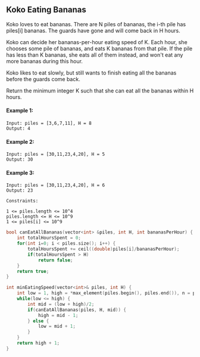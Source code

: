 ## Koko Eating Bananas

Koko loves to eat bananas. There are N piles of bananas, the i-th pile has piles[i] bananas. The guards have gone and will come back in H hours.

Koko can decide her bananas-per-hour eating speed of K. Each hour, she chooses some pile of bananas, and eats K bananas from that pile. If the pile has less than K bananas, she eats all of them instead, and won't eat any more bananas during this hour.

Koko likes to eat slowly, but still wants to finish eating all the bananas before the guards come back.

Return the minimum integer K such that she can eat all the bananas within H hours.

#### Example 1:

```
Input: piles = [3,6,7,11], H = 8
Output: 4
```

#### Example 2:

```
Input: piles = [30,11,23,4,20], H = 5
Output: 30
```

#### Example 3:

```
Input: piles = [30,11,23,4,20], H = 6
Output: 23
```

```
Constraints:

1 <= piles.length <= 10^4
piles.length <= H <= 10^9
1 <= piles[i] <= 10^9
```

```c++
bool canEatAllBananas(vector<int> &piles, int H, int bananasPerHour) {
    int totalHoursSpent = 0;
    for(int i=0; i < piles.size(); i++) {
        totalHoursSpent += ceil((double)piles[i]/bananasPerHour);
        if(totalHoursSpent > H)
            return false;
    }
    return true;
}

int minEatingSpeed(vector<int>& piles, int H) {
    int low = 1, high = *max_element(piles.begin(), piles.end()), n = piles.size();
    while(low <= high) {
        int mid = (low + high)/2;
        if(canEatAllBananas(piles, H, mid)) {
            high = mid - 1;
        } else {
            low = mid + 1;
        }
    }
    return high + 1;
}
```
